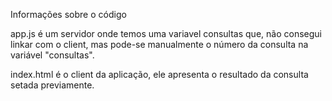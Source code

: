 Informações sobre o código

app.js é um servidor onde temos uma variavel consultas que, não consegui linkar com o client, mas pode-se manualmente o número da consulta na variável "consultas".

index.html é o client da aplicação, ele apresenta o resultado da consulta setada previamente.
